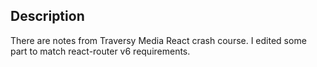 ## Description
There are notes from Traversy Media React crash course.
I edited some part to match react-router v6 requirements.
